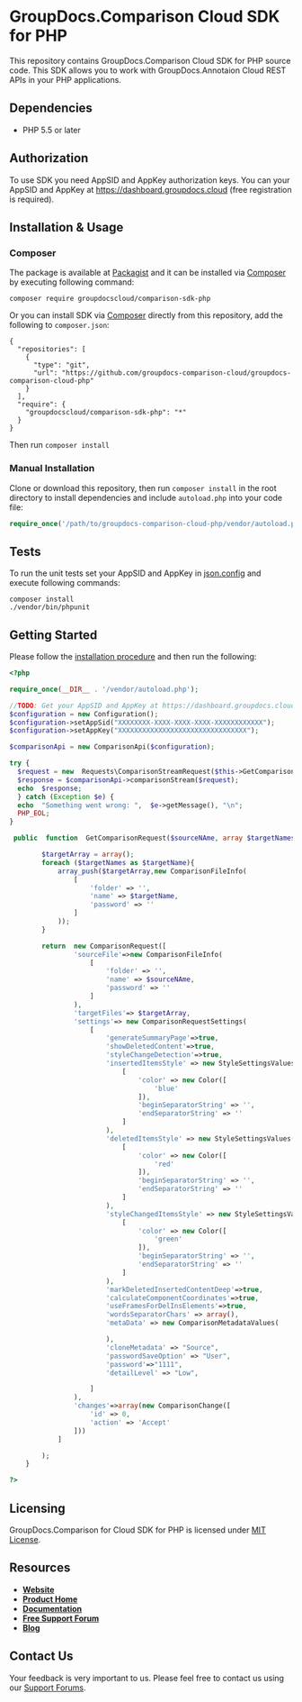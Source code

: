 # GroupDocs.Comparison Cloud SDK for PHP
This repository contains GroupDocs.Comparison Cloud SDK for PHP source code. This SDK allows you to work with GroupDocs.Annotaion Cloud REST APIs in your PHP applications.

## Dependencies
- PHP 5.5 or later

## Authorization
To use SDK you need AppSID and AppKey authorization keys. You can your AppSID and AppKey at https://dashboard.groupdocs.cloud (free registration is required).  

## Installation & Usage
### Composer

The package is available at [Packagist](https://packagist.org/) and it can be installed via [Composer](http://getcomposer.org/) by executing following command:
```
composer require groupdocscloud/comparison-sdk-php
``` 

Or you can install SDK via [Composer](http://getcomposer.org/) directly from this repository, add the following to `composer.json`:

```
{
  "repositories": [
    {
      "type": "git",
      "url": "https://github.com/groupdocs-comparison-cloud/groupdocs-comparison-cloud-php"
    }
  ],
  "require": {
    "groupdocscloud/comparison-sdk-php": "*"
  }
}
```

Then run `composer install`

### Manual Installation

Clone or download this repository, then run `composer install` in the root directory to install dependencies and include `autoload.php` into your code file:

```php
require_once('/path/to/groupdocs-comparison-cloud-php/vendor/autoload.php');
```

## Tests

To run the unit tests set your AppSID and AppKey in [json.config](tests/GroupDocs/Annotaion/config.json) and execute following commands:

```
composer install
./vendor/bin/phpunit
```

## Getting Started
Please follow the [installation procedure](#installation--usage) and then run the following:

```php
<?php

require_once(__DIR__ . '/vendor/autoload.php');

//TODO: Get your AppSID and AppKey at https://dashboard.groupdocs.cloud (free registration is required).
$configuration = new Configuration();
$configuration->setAppSid("XXXXXXXX-XXXX-XXXX-XXXX-XXXXXXXXXXXX");
$configuration->setAppKey("XXXXXXXXXXXXXXXXXXXXXXXXXXXXXXXX");

$comparisonApi = new ComparisonApi($configuration);

try {
  $request = new  Requests\ComparisonStreamRequest($this->GetComparisonRequest('source.docx',array('source.docx')));
  $response = $comparisonApi->comparisonStream($request);
  echo  $response;
  } catch (Exception $e) {
  echo  "Something went wrong: ",  $e->getMessage(), "\n";
  PHP_EOL;
}

 public  function  GetComparisonRequest($sourceNAme, array $targetNames){

        $targetArray = array();
        foreach ($targetNames as $targetName){
            array_push($targetArray,new ComparisonFileInfo(
                [
                    'folder' => '',
                    'name' => $targetName,
                    'password' => ''
                ]
            ));
        }

        return  new ComparisonRequest([
                'sourceFile'=>new ComparisonFileInfo(
                    [
                        'folder' => '',
                        'name' => $sourceNAme,
                        'password' => ''
                    ]
                ),
                'targetFiles'=> $targetArray,
                'settings'=> new ComparisonRequestSettings(
                    [
                        'generateSummaryPage'=>true,
                        'showDeletedContent'=>true,
                        'styleChangeDetection'=>true,
                        'insertedItemsStyle' => new StyleSettingsValues(
                            [
                                'color' => new Color([
                                    'blue'
                                ]),
                                'beginSeparatorString' => '',
                                'endSeparatorString' => ''
                            ]
                        ),
                        'deletedItemsStyle' => new StyleSettingsValues(
                            [
                                'color' => new Color([
                                    'red'
                                ]),
                                'beginSeparatorString' => '',
                                'endSeparatorString' => ''
                            ]
                        ),
                        'styleChangedItemsStyle' => new StyleSettingsValues(
                            [
                                'color' => new Color([
                                    'green'
                                ]),
                                'beginSeparatorString' => '',
                                'endSeparatorString' => ''
                            ]
                        ),
                        'markDeletedInsertedContentDeep'=>true,
                        'calculateComponentCoordinates'=>true,
                        'useFramesForDelInsElements'=>true,
                        'wordsSeparatorChars' => array(),
                        'metaData' => new ComparisonMetadataValues(

                        ),
                        'cloneMetadata' => "Source",
                        'passwordSaveOption' => "User",
                        'password'=>"1111",
                        'detailLevel' => "Low",

                    ]
                ),
                'changes'=>array(new ComparisonChange([
                    'id' => 0,
                    'action' => 'Accept'
                ]))
            ]

        );
    }

?>
```

## Licensing
GroupDocs.Comparison for Cloud SDK for PHP is licensed under [MIT License](LICENSE).

## Resources
+ [**Website**](https://www.groupdocs.cloud)
+ [**Product Home**](https://products.groupdocs.cloud/comparison/cloud)
+ [**Documentation**](https://docs.groupdocs.cloud/display/comparisoncloud/Home)
+ [**Free Support Forum**](https://forum.groupdocs.cloud/c/comparison)
+ [**Blog**](https://blog.groupdocs.cloud/category/groupdocs-comparison-cloud-product-family)

## Contact Us
Your feedback is very important to us. Please feel free to contact us using our [Support Forums](https://forum.groupdocs.cloud/c/comparison).